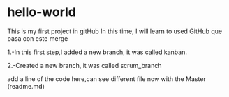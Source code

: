 # hello-world
This is my first project in gitHub
In this time, I will learn to used GitHub 
que pasa con este merge 

1.-In this first step,I added a new branch, it was called kanban.

2.-Created a new branch, it was called scrum_branch
 
 add a line of the code here,can see different file now with the Master (readme.md)
